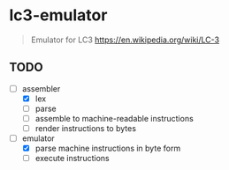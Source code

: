 # lc3-emulator

> Emulator for LC3 https://en.wikipedia.org/wiki/LC-3

## TODO

- [ ] assembler
  - [x] lex
  - [ ] parse
  - [ ] assemble to machine-readable instructions
  - [ ] render instructions to bytes
- [ ] emulator
  - [x] parse machine instructions in byte form
  - [ ] execute instructions
